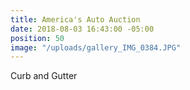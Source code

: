 ```yaml
---
title: America's Auto Auction
date: 2018-08-03 16:43:00 -05:00
position: 50
image: "/uploads/gallery_IMG_0384.JPG"
---
```


Curb and Gutter